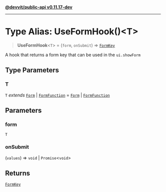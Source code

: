 [**@devvit/public-api v0.11.17-dev**](../README.md)

---

# Type Alias: UseFormHook()\<T\>

> **UseFormHook**\<`T`\> = (`form`, `onSubmit`) => [`FormKey`](FormKey.md)

A hook that returns a form key that can be used in the `ui.showForm`

## Type Parameters

### T

`T` _extends_ [`Form`](Form.md) \| [`FormFunction`](FormFunction.md) = [`Form`](Form.md) \| [`FormFunction`](FormFunction.md)

## Parameters

### form

`T`

### onSubmit

(`values`) => `void` \| `Promise`\<`void`\>

## Returns

[`FormKey`](FormKey.md)
